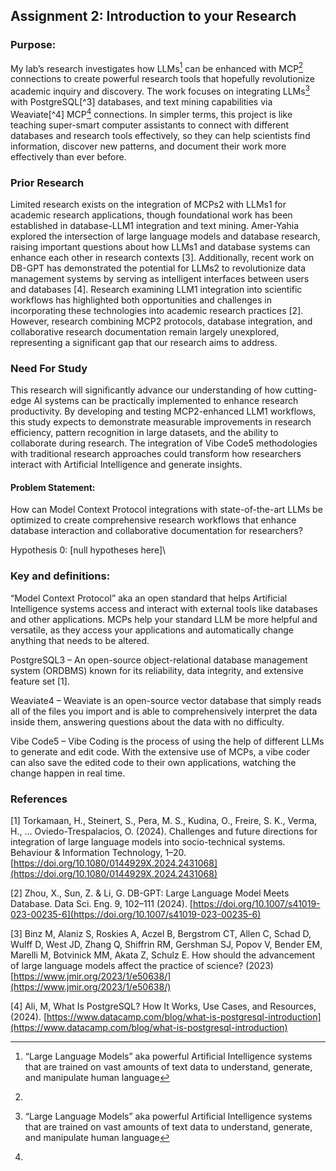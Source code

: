 ## Assignment 2: Introduction to your Research

### Purpose: 

My lab’s research investigates how LLMs[^1] can be enhanced with MCP[^2] connections to create powerful research tools that hopefully revolutionize academic inquiry and discovery. The work focuses on integrating LLMs[^1] with PostgreSQL[^3] databases, and text mining capabilities via Weaviate[^4] MCP[^2] connections. In simpler terms, this project is like teaching super-smart computer assistants to connect with different databases and research tools effectively, so they can help scientists find information, discover new patterns, and document their work more effectively than ever before.


### Prior Research

 Limited research exists on the integration of MCPs2 with LLMs1 for academic research applications, though foundational work has been established in database-LLM1 integration and text mining. Amer-Yahia explored the intersection of large language models and database research, raising important questions about how LLMs1 and database systems can enhance each other in research contexts [3]. Additionally, recent work on DB-GPT has demonstrated the potential for LLMs2 to revolutionize data management systems by serving as intelligent interfaces between users and databases [4]. Research examining LLM1 integration into scientific workflows has highlighted both opportunities and challenges in incorporating these technologies into academic research practices [2]. However, research combining MCP2 protocols, database integration, and collaborative research documentation remain largely unexplored, representing a significant gap that our research aims to address.

### Need For Study 

This research will significantly advance our understanding of how cutting-edge AI systems can be practically implemented to enhance research productivity. By developing and testing MCP2-enhanced LLM1 workflows, this study expects to demonstrate measurable improvements in research efficiency, pattern recognition in large datasets, and the ability to collaborate during research. The integration of Vibe Code5 methodologies with traditional research approaches could transform how researchers interact with Artificial Intelligence and generate insights.

#### Problem Statement: 

How can Model Context Protocol integrations with state-of-the-art LLMs be optimized to create comprehensive research workflows that enhance database interaction  and collaborative documentation for researchers?

Hypothesis 0: [null hypotheses here]\

### Key and definitions:
[^1]: “Large Language Models” aka powerful Artificial Intelligence systems that are trained on vast amounts of text data to understand, generate, and manipulate human language

[^2]:
 “Model Context Protocol” aka an open standard that helps Artificial Intelligence systems access and interact with external tools like databases and other applications. MCPs help your standard LLM be more helpful and versatile, as they access your applications and automatically change anything that needs to be altered.

PostgreSQL3 – An open-source object-relational database management system (ORDBMS) known for its reliability, data integrity, and extensive feature set [1].

Weaviate4 – Weaviate is an open-source vector database that simply reads all of the files you import and is able to comprehensively interpret the data inside them, answering questions about the data with no difficulty.

Vibe Code5 – Vibe Coding is the process of using the help of different LLMs to generate and edit code. With the extensive use of MCPs, a vibe coder can also save the edited code to their own applications, watching the change happen in real time.



### References

[1] Torkamaan, H., Steinert, S., Pera, M. S., Kudina, O., Freire, S. K., Verma, H., … Oviedo-Trespalacios, O. (2024). Challenges and future directions for integration of large language models into socio-technical systems. Behaviour & Information Technology, 1–20. [https://doi.org/10.1080/0144929X.2024.2431068](https://doi.org/10.1080/0144929X.2024.2431068)

[2] Zhou, X., Sun, Z. & Li, G. DB-GPT: Large Language Model Meets Database. Data Sci. Eng. 9, 102–111 (2024). [https://doi.org/10.1007/s41019-023-00235-6](https://doi.org/10.1007/s41019-023-00235-6)

[3] Binz M, Alaniz S, Roskies A, Aczel B, Bergstrom CT, Allen C, Schad D, Wulff D, West JD, Zhang Q, Shiffrin RM, Gershman SJ, Popov V, Bender EM, Marelli M, Botvinick MM, Akata Z, Schulz E. How should the advancement of large language models affect the practice of science? (2023) [https://www.jmir.org/2023/1/e50638/](https://www.jmir.org/2023/1/e50638/)

[4] Ali, M, What Is PostgreSQL? How It Works, Use Cases, and Resources, (2024). [https://www.datacamp.com/blog/what-is-postgresql-introduction](https://www.datacamp.com/blog/what-is-postgresql-introduction)
